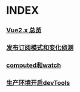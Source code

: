 # INDEX
### [Vue2.x 总览](./总览.md)
### [发布订阅模式和变化侦测](./发布订阅模式.md)
### [computed和watch](./computed和watch.md)
### [生产环境开启devTools](./生产环境开启devTools.md)
